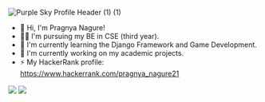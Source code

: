 <!--
### Hi there 👋


**xxpsynagure/xxpsynagure** is a ✨ _special_ ✨ repository because its `README.md` (this file) appears on your GitHub profile.

Here are some ideas to get you started:

- 🔭 I’m currently working on a DBMS project
- 🌱 I’m currently learning Django and Game Development
- 👯 I’m looking to collaborate on
- 🤔 I’m looking for help with ...
- 💬 Ask me about ...
- 📫 How to reach me: ...
- 😄 Pronouns: ...
- ⚡ Fun fact: ...
-->
<!--
![36233a82bba5e17beefff95f0f58b60d](https://user-images.githubusercontent.com/68809099/147620272-52e92fb8-b263-4764-873d-1b1712fba1a0.jpg)

![36233a82bba5e17beefff95f0f58b60d (1)](https://user-images.githubusercontent.com/68809099/147620395-0be3f90b-880f-4448-a198-7469a3f15937.jpg)
-->
![Purple Sky Profile Header (1) (1)](https://user-images.githubusercontent.com/68809099/147664278-450f5e39-9e30-4403-9e2c-3a3807e20bbf.png)
<!--
![Green Hand-drawn Welcome Google Classroom Header](https://user-images.githubusercontent.com/68809099/147661463-ac16a7c5-71aa-47bf-bd5f-7f2db6ebc0d5.png)

![Purple Sky Profile Header](https://user-images.githubusercontent.com/68809099/147663466-eea16b11-d25a-4207-887e-9d587d0367c5.png)
-->

- 👋 Hi, I'm Pragnya Nagure!
- 👩‍🎓 I'm pursuing my BE in CSE (third year).
- 🌱 I'm currently learning the Django Framework and Game Development.
- 🔭 I'm currently working on my academic projects.
- ⚡ My HackerRank profile: https://www.hackerrank.com/pragnya_nagure21

<img align="center" src="https://github-readme-stats.vercel.app/api/top-langs/?username=xxpsynagure&theme=radical" />
<img align="center" src="https://github-readme-stats.vercel.app/api?username=xxpsynagure&theme=radical" />
